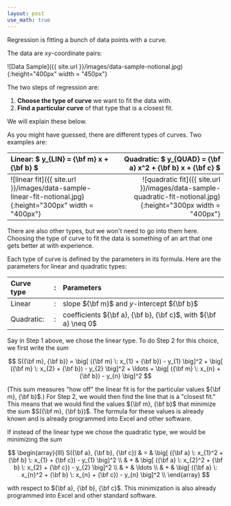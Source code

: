 ```yaml
---
layout: post
use_math: true
---
```


Regression is fitting a bunch of data points with a curve.

The data are $xy$-coordinate pairs:

![Data Sample]({{ site.url }}/images/data-sample-notional.jpg){:height="400px" width = "450px"}

The two steps of regression are:
<ol>

<li>  <b>Choose the type of curve</b> we want to fit the data with. </li>

<li>  <b>Find a particular curve</b> of that type that is a closest fit. </li>

</ol>
We will explain these below.

As you might have guessed, there are different types of curves.  Two examples are:

| <b>Linear:</b> $ y_{LIN} = {\bf m} x + {\bf b} $ | <b>Quadratic:</b> $ y_{QUAD} = {\bf a} x^2 + {\bf b} x + {\bf c} $  |
|:---|---:|
|![linear fit]({{ site.url }}/images/data-sample-linear-fit-notional.jpg){:height="300px" width = "400px"} | ![quadratic fit]({{ site.url }}/images/data-sample-quadratic-fit-notional.jpg){:height="300px width = "400px"}|



There are also other types, but we won't need to go into them here.  Choosing the type of curve to fit the data is something of an art that one gets better at with experience.

Each type of curve is defined by the parameters in its formula.  Here are the parameters for linear and quadratic types:

| Curve type | : | Parameters|
|:---|----|:---|
| Linear  | : | slope ${\bf m}$ and $y$-intercept ${\bf b}$ |
| Quadratic: | : | coefficients ${\bf a}, {\bf b}, {\bf c}$, with ${\bf a} \neq 0$ |

Say in Step 1 above, we chose the linear type.  To do Step 2 for this choice, we first write the sum

$$
S({\bf m}, {\bf b}) = 
\big[
({\bf m} \: x_{1} + {\bf b}) - y_{1}
\big]^2 + 
\big[
({\bf m} \: x_{2} + {\bf b}) - y_{2}
\big]^2 + 
\ldots +
\big[
({\bf m} \: x_{n} + {\bf b}) - y_{n}
\big]^2
$$

(This sum measures "how off" the linear fit is for the particular values ${\bf m}, {\bf b}$.) For Step 2, we would then find the line that is a "closest fit."  This means that we would find the values ${\bf m}, {\bf b}$ that minimize the sum $S({\bf m}, {\bf b})$.  The formula for these values is already known and is already programmed into Excel and other software.


If instead of the linear type we chose the quadratic type, we would be minimizing the sum

$$
\begin{array}{lll}
S({\bf a}, {\bf b}, {\bf c}) & = & 
\big[
({\bf a} \: x_{1}^2 + {\bf b}  \: x_{1} + {\bf c}) - y_{1}
\big]^2 \\  
& + &
\big[
({\bf a} \: x_{2}^2 + {\bf b} \: x_{2} + {\bf c}) - y_{2}
\big]^2 \\
& + &
\ldots \\ 
& + &
\big[
({\bf a} \: x_{n}^2 + {\bf b} \: x_{n} + {\bf c}) - y_{n}
\big]^2 \\
\end{array}
$$

with respect to ${\bf a}, {\bf b}, {\bf c}$.  This minimization is also already programmed into Excel and other standard software.

